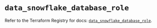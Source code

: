 # `data_snowflake_database_role`

Refer to the Terraform Registry for docs: [`data_snowflake_database_role`](https://registry.terraform.io/providers/snowflake-labs/snowflake/0.91.0/docs/data-sources/database_role).
